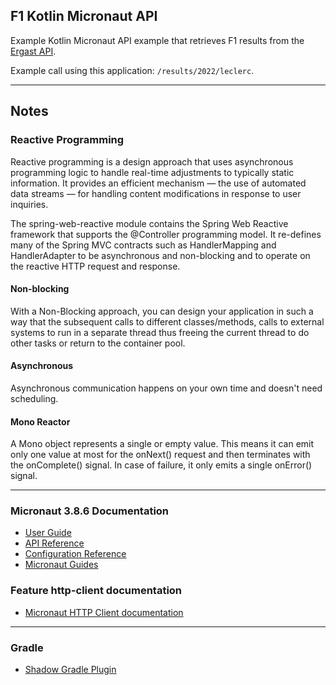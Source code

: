 ## F1 Kotlin Micronaut API


Example Kotlin Micronaut API example that retrieves F1 results from the [Ergast API](http://ergast.com/).

Example call using this application: `/results/2022/leclerc`.

---

Notes
---

### Reactive Programming


Reactive programming is a design approach that uses asynchronous programming logic to handle real-time adjustments to
typically static information. It provides an efficient mechanism — the use of automated data streams — 
for handling content modifications in response to user inquiries.

The spring-web-reactive module contains the Spring Web Reactive framework that supports the @Controller programming
model. It re-defines many of the Spring MVC contracts such as HandlerMapping and HandlerAdapter to be asynchronous and 
non-blocking and to operate on the reactive HTTP request and response.

#### Non-blocking

With a Non-Blocking approach, you can design your application in such a way that the subsequent calls to different
classes/methods, calls to external systems to run in a separate thread thus freeing the current thread to do other 
tasks or return to the container pool.

#### Asynchronous  
Asynchronous communication happens on your own time and doesn't need scheduling.

#### Mono Reactor
A Mono object represents a single or empty value. This means it can emit only one value at
most for the onNext() request and then terminates with the onComplete() signal. In case of failure,
it only emits a single onError() signal.

---

### Micronaut 3.8.6 Documentation

- [User Guide](https://docs.micronaut.io/3.8.6/guide/index.html)
- [API Reference](https://docs.micronaut.io/3.8.6/api/index.html)
- [Configuration Reference](https://docs.micronaut.io/3.8.6/guide/configurationreference.html)
- [Micronaut Guides](https://guides.micronaut.io/index.html)
### Feature http-client documentation

- [Micronaut HTTP Client documentation](https://docs.micronaut.io/latest/guide/index.html#httpClient)

---

### Gradle
- [Shadow Gradle Plugin](https://plugins.gradle.org/plugin/com.github.johnrengelman.shadow)

